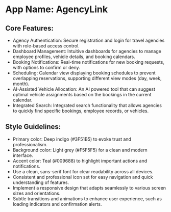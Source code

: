# **App Name**: AgencyLink

## Core Features:

- Agency Authentication: Secure registration and login for travel agencies with role-based access control.
- Dashboard Management: Intuitive dashboards for agencies to manage employee profiles, vehicle details, and booking calendars.
- Booking Notifications: Real-time notifications for new booking requests, with options to confirm or deny.
- Scheduling: Calendar view displaying booking schedules to prevent overlapping reservations, supporting different view modes (day, week, month).
- AI-Assisted Vehicle Allocation: An AI powered tool that can suggest optimal vehicle assignments based on the bookings in the current calendar.
- Integrated Search: Integrated search functionality that allows agencies to quickly find specific bookings, employee records, or vehicles.

## Style Guidelines:

- Primary color: Deep indigo (#3F51B5) to evoke trust and professionalism.
- Background color: Light grey (#F5F5F5) for a clean and modern interface.
- Accent color: Teal (#009688) to highlight important actions and notifications.
- Use a clean, sans-serif font for clear readability across all devices.
- Consistent and professional icon set for easy navigation and quick understanding of features.
- Implement a responsive design that adapts seamlessly to various screen sizes and orientations.
- Subtle transitions and animations to enhance user experience, such as loading indicators and confirmation alerts.